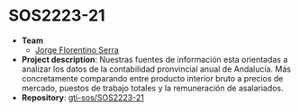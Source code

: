 # SOS2223-21
<ul dir="auto">
<li><strong>Team</strong>
<ul dir="auto">
<li><a href="https://github.com/jorgefl8">Jorge Florentino Serra</a></li>
</ul>
</li>
<li><strong>Project description</strong>: Nuestras fuentes de información esta orientadas a analizar los datos de la contabilidad pronvincial anual de Andalucía. Más concretamente comparando entre producto interior bruto a precios de mercado, puestos de trabajo totales y la remuneración de asalariados.</li>
<li><strong>Repository</strong>: <a href="https://github.com/gti-sos/SOS2223-21">gti-sos/SOS2223-21</a></li>
</ul>

